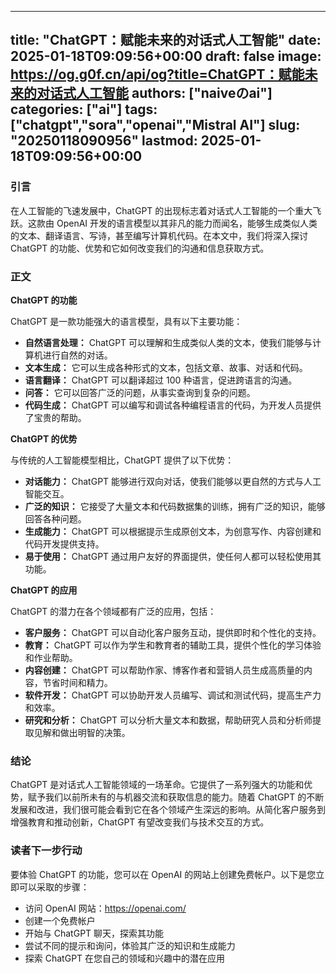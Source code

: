 
---
title: "ChatGPT：赋能未来的对话式人工智能"
date: 2025-01-18T09:09:56+00:00
draft: false
image: https://og.g0f.cn/api/og?title=ChatGPT：赋能未来的对话式人工智能
authors: ["naiveのai"]
categories: ["ai"]
tags: ["chatgpt","sora","openai","Mistral AI"]
slug: "20250118090956"
lastmod: 2025-01-18T09:09:56+00:00
---
### 引言

在人工智能的飞速发展中，ChatGPT 的出现标志着对话式人工智能的一个重大飞跃。这款由 OpenAI 开发的语言模型以其非凡的能力而闻名，能够生成类似人类的文本、翻译语言、写诗，甚至编写计算机代码。在本文中，我们将深入探讨 ChatGPT 的功能、优势和它如何改变我们的沟通和信息获取方式。

### 正文

**ChatGPT 的功能**

ChatGPT 是一款功能强大的语言模型，具有以下主要功能：

- **自然语言处理：** ChatGPT 可以理解和生成类似人类的文本，使我们能够与计算机进行自然的对话。
- **文本生成：** 它可以生成各种形式的文本，包括文章、故事、对话和代码。
- **语言翻译：** ChatGPT 可以翻译超过 100 种语言，促进跨语言的沟通。
- **问答：** 它可以回答广泛的问题，从事实查询到复杂的问题。
- **代码生成：** ChatGPT 可以编写和调试各种编程语言的代码，为开发人员提供了宝贵的帮助。

**ChatGPT 的优势**

与传统的人工智能模型相比，ChatGPT 提供了以下优势：

- **对话能力：** ChatGPT 能够进行双向对话，使我们能够以更自然的方式与人工智能交互。
- **广泛的知识：** 它接受了大量文本和代码数据集的训练，拥有广泛的知识，能够回答各种问题。
- **生成能力：** ChatGPT 可以根据提示生成原创文本，为创意写作、内容创建和代码开发提供支持。
- **易于使用：** ChatGPT 通过用户友好的界面提供，使任何人都可以轻松使用其功能。

**ChatGPT 的应用**

ChatGPT 的潜力在各个领域都有广泛的应用，包括：

- **客户服务：** ChatGPT 可以自动化客户服务互动，提供即时和个性化的支持。
- **教育：** ChatGPT 可以作为学生和教育者的辅助工具，提供个性化的学习体验和作业帮助。
- **内容创建：** ChatGPT 可以帮助作家、博客作者和营销人员生成高质量的内容，节省时间和精力。
- **软件开发：** ChatGPT 可以协助开发人员编写、调试和测试代码，提高生产力和效率。
- **研究和分析：** ChatGPT 可以分析大量文本和数据，帮助研究人员和分析师提取见解和做出明智的决策。

### 结论

ChatGPT 是对话式人工智能领域的一场革命。它提供了一系列强大的功能和优势，赋予我们以前所未有的与机器交流和获取信息的能力。随着 ChatGPT 的不断发展和改进，我们很可能会看到它在各个领域产生深远的影响。从简化客户服务到增强教育和推动创新，ChatGPT 有望改变我们与技术交互的方式。

### 读者下一步行动

要体验 ChatGPT 的功能，您可以在 OpenAI 的网站上创建免费帐户。以下是您立即可以采取的步骤：

- 访问 OpenAI 网站：https://openai.com/
- 创建一个免费帐户
- 开始与 ChatGPT 聊天，探索其功能
- 尝试不同的提示和询问，体验其广泛的知识和生成能力
- 探索 ChatGPT 在您自己的领域和兴趣中的潜在应用